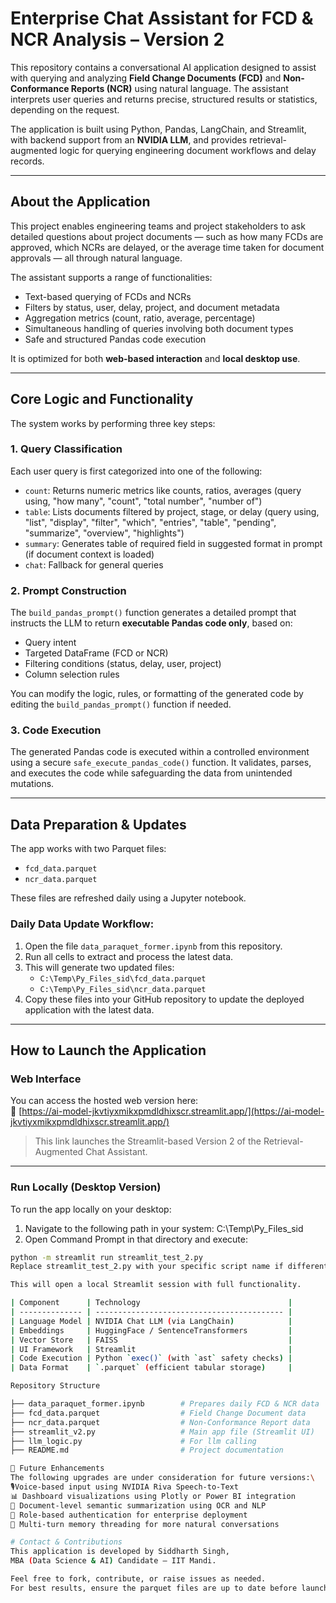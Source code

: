 # Enterprise Chat Assistant for FCD & NCR Analysis – Version 2

This repository contains a conversational AI application designed to assist with querying and analyzing **Field Change Documents (FCD)** and **Non-Conformance Reports (NCR)** using natural language. The assistant interprets user queries and returns precise, structured results or statistics, depending on the request.

The application is built using Python, Pandas, LangChain, and Streamlit, with backend support from an **NVIDIA LLM**, and provides retrieval-augmented logic for querying engineering document workflows and delay records.

---

## About the Application

This project enables engineering teams and project stakeholders to ask detailed questions about project documents — such as how many FCDs are approved, which NCRs are delayed, or the average time taken for document approvals — all through natural language.

The assistant supports a range of functionalities:
- Text-based querying of FCDs and NCRs
- Filters by status, user, delay, project, and document metadata
- Aggregation metrics (count, ratio, average, percentage)
- Simultaneous handling of queries involving both document types
- Safe and structured Pandas code execution

It is optimized for both **web-based interaction** and **local desktop use**.

---

## Core Logic and Functionality

The system works by performing three key steps:

### 1. **Query Classification**
Each user query is first categorized into one of the following:
- `count`: Returns numeric metrics like counts, ratios, averages (query using, "how many", "count", "total number", "number of")
- `table`: Lists documents filtered by project, stage, or delay (query using, "list", "display", "filter", "which", "entries", "table", "pending", "summarize", "overview", "highlights")
- `summary`: Generates table of required field in suggested format in prompt (if document context is loaded)
- `chat`: Fallback for general queries

### 2. **Prompt Construction**
The `build_pandas_prompt()` function generates a detailed prompt that instructs the LLM to return **executable Pandas code only**, based on:
- Query intent
- Targeted DataFrame (FCD or NCR)
- Filtering conditions (status, delay, user, project)
- Column selection rules

You can modify the logic, rules, or formatting of the generated code by editing the `build_pandas_prompt()` function if needed.

### 3. **Code Execution**
The generated Pandas code is executed within a controlled environment using a secure `safe_execute_pandas_code()` function. It validates, parses, and executes the code while safeguarding the data from unintended mutations.

---

##  Data Preparation & Updates

The app works with two Parquet files:
- `fcd_data.parquet`
- `ncr_data.parquet`

These files are refreshed daily using a Jupyter notebook.

### Daily Data Update Workflow:

1. Open the file `data_paraquet_former.ipynb` from this repository.
2. Run all cells to extract and process the latest data.
3. This will generate two updated files:
   - `C:\Temp\Py_Files_sid\fcd_data.parquet`
   - `C:\Temp\Py_Files_sid\ncr_data.parquet`
4. Copy these files into your GitHub repository to update the deployed application with the latest data.

---

##  How to Launch the Application

### Web Interface
You can access the hosted web version here:  
🔗 [https://ai-model-jkvtiyxmikxpmdldhixscr.streamlit.app/](https://ai-model-jkvtiyxmikxpmdldhixscr.streamlit.app/)  
> This link launches the Streamlit-based Version 2 of the Retrieval-Augmented Chat Assistant.

---

### Run Locally (Desktop Version)

To run the app locally on your desktop:

1. Navigate to the following path in your system: C:\Temp\Py_Files_sid
2. Open Command Prompt in that directory and execute:
```bash
python -m streamlit run streamlit_test_2.py
Replace streamlit_test_2.py with your specific script name if different.

This will open a local Streamlit session with full functionality.

| Component      | Technology                                 |
| -------------- | ------------------------------------------ |
| Language Model | NVIDIA Chat LLM (via LangChain)            |
| Embeddings     | HuggingFace / SentenceTransformers         |
| Vector Store   | FAISS                                      |
| UI Framework   | Streamlit                                  |
| Code Execution | Python `exec()` (with `ast` safety checks) |
| Data Format    | `.parquet` (efficient tabular storage)     |

Repository Structure

├── data_paraquet_former.ipynb        # Prepares daily FCD & NCR data
├── fcd_data.parquet                  # Field Change Document data
├── ncr_data.parquet                  # Non-Conformance Report data
├── streamlit_v2.py                   # Main app file (Streamlit UI)
├── llm_logic.py                      # For llm calling
├── README.md                         # Project documentation

🚧 Future Enhancements
The following upgrades are under consideration for future versions:\
🎙Voice-based input using NVIDIA Riva Speech-to-Text
📊 Dashboard visualizations using Plotly or Power BI integration
🧾 Document-level semantic summarization using OCR and NLP
🔐 Role-based authentication for enterprise deployment
💬 Multi-turn memory threading for more natural conversations

# Contact & Contributions
This application is developed by Siddharth Singh,
MBA (Data Science & AI) Candidate – IIT Mandi.

Feel free to fork, contribute, or raise issues as needed.
For best results, ensure the parquet files are up to date before launching the app. Use the instructions above to refresh the data.

